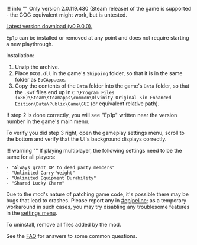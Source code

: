 
!!! info ""
    Only version 2.0.119.430 (Steam release) of the game is supported - the GOG equivalent might work, but is untested.

[Latest version download (v0.9.0.0).](TODO)

Ep1p can be installed or removed at any point and does not require starting a new playthrough.

Installation:

1. Unzip the archive.
2. Place `DXGI.dll` in the game's `Shipping` folder, so that it is in the same folder as `EoCApp.exe`.
3. Copy the contents of the `Data` folder into the game's `Data` folder, so that the `.swf` files end up in `C:\Program Files (x86)\Steam\steamapps\common\Divinity Original Sin Enhanced Edition\Data\Public\Game\GUI` (or equivalent relative path).

If step 2 is done correctly, you will see "Ep1p" written near the version number in the game's main menu.

To verify you did step 3 right, open the gameplay settings menu, scroll to the bottom and verify that the UI's background displays correctly.

!!! warning ""
    If playing multiplayer, the following settings need to be the same for all players:

    - "Always grant XP to dead party members"
    - "Unlimited Carry Weight"
    - "Unlimited Equipment Durability"
    - "Shared Lucky Charm"

Due to the mod's nature of patching game code, it's possible there may be bugs that lead to crashes. Please report any in [#epipeline](https://discord.gg/SevYmQc573); as a temporary workaround in such cases, you may try disabling any troublesome features in the [settings menu](#settings-menu).

To uninstall, remove all files added by the mod.

See the [FAQ](faq.md) for answers to some common questions.